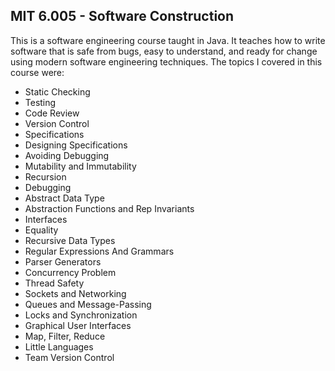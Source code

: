 ## MIT 6.005 - Software Construction
This is a software engineering course taught in Java. It teaches how to write software that is safe from bugs, easy to understand, and ready for change using modern software engineering techniques. The topics I covered in this course were:

* Static Checking	
* Testing	
* Code Review	
* Version Control	 
* Specifications	
* Designing Specifications	 
* Avoiding Debugging 	 
* Mutability and Immutability	
* Recursion
* Debugging	
* Abstract Data Type
* Abstraction Functions and Rep Invariants
* Interfaces	 
* Equality
* Recursive Data Types	
* Regular Expressions And Grammars
* Parser Generators	 
* Concurrency	Problem 
* Thread Safety	
* Sockets and Networking	 
* Queues and Message-Passing
* Locks and Synchronization	
* Graphical User Interfaces	 
* Map, Filter, Reduce
* Little Languages
* Team Version Control